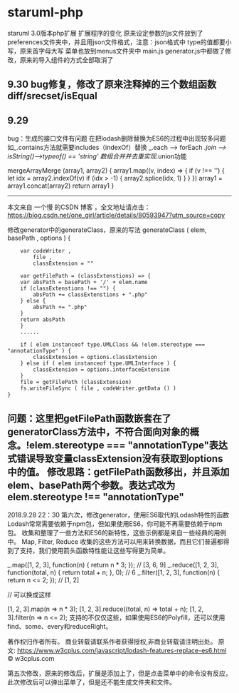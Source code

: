 # staruml-php
staruml 3.0版本php扩展
扩展程序的变化
原来设定参数的js文件放到了preferences文件夹中，并且用json文件格式，注意：json格式中 type的值都要小写，原来首字母大写
菜单也放到menus文件夹中
main.js
generator.js中都做了修改，原来的导入组件的方式全部取消了

9.30
bug修复，修改了原来注释掉的三个数组函数diff/srecset/isEqual
-----------------
9.29
---------------
bug：生成的接口文件有问题
在把lodash删除替换为ES6的过程中出现较多问题
如_.contains方法就需要includes（indexOf）替换
_.each  --> forEach
_.join -->
isString()-->typeof() == 'string'
数组合并并去重实现_.union功能

mergeArrayMerge (array1, array2) {
    array1.map((v, index) => {
        if (v !== '') {
            let idx = array2.indexOf(v)
            if (idx > -1) {
                array2.splice(idx, 1)
            }
        }
    })
    array1 = array1.concat(array2)
    return array1
}

---------------------

本文来自 一个慢 的CSDN 博客 ，全文地址请点击：https://blog.csdn.net/one_girl/article/details/80593947?utm_source=copy 

修改generator中的generateClass，原来的写法
    generateClass ( elem, basePath , options ) {

        var codeWriter ,
            file ,
            classExtension = ""

        var getFilePath = (classExtenstions) => {
        var absPath = basePath + '/' + elem.name
        if (classExtenstions !== "") {
            absPath += classExtenstions + ".php"
        } else {
            absPath += ".php"
        }
        return absPath
        }
        ......

        if ( elem instanceof type.UMLClass && !elem.stereotype === "annotationType" ) {
            classExtension = options.classExtension
        } else if ( elem instanceof type.UMLInterface ) {
            classExtension = options.interfaceExtension
        }
        file = getFilePath (classExtension)
        fs.writeFileSync ( file , codeWriter.getData () )
    }
问题：这里把getFilePath函数嵌套在了generatorClass方法中，不符合面向对象的概念。!elem.stereotype === "annotationType"表达式错误导致变量classExtension没有获取到options中的值。
修改思路：getFilePath函数移出，并且添加elem、basePath两个参数。表达式改为 elem.stereotype !== "annotationType"
-------------------------------------------------------
2018.9.28 22：30 
第六次，修改generator，使用ES6取代的Lodash特性的函数
Lodash常常需要依赖于npm包，但如果使用ES6，你可能不再需要依赖于npm包。
收集和整理了一些方法和ES6的新特性，这些示例都是来自一些经典的用例中。
Map, Filter, Reduce
收集的这些方法可以用来转换数据，而且它们普遍都得到了支持，我们使用箭头函数特性能让这些写得更为简单。

_.map([1, 2, 3], function(n) { return n * 3; });
// [3, 6, 9]
_.reduce([1, 2, 3], function(total, n) { return total + n; }, 0);
// 6
_.filter([1, 2, 3], function(n) { return n <= 2; });
// [1, 2]

// 可以换成这样

[1, 2, 3].map(n => n * 3);
[1, 2, 3].reduce((total, n) => total + n);
[1, 2, 3].filter(n => n <= 2);
支持的不仅仅这些，如果使用ES6的Polyfill，还可以使用find、some、every和reduceRight。

著作权归作者所有。
商业转载请联系作者获得授权,非商业转载请注明出处。
原文: https://www.w3cplus.com/javascript/lodash-features-replace-es6.html © w3cplus.com

第五次修改，原来的修改后，扩展是添加上了，但是点击菜单中的命令没有反应，此次修改后可以弹出菜单了，但是还不能生成文件夹和文件。
